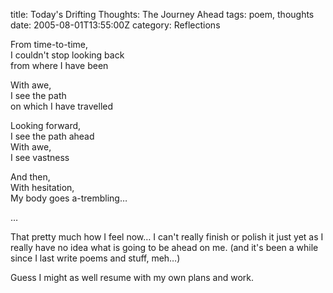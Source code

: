 title: Today's Drifting Thoughts: The Journey Ahead
tags: poem, thoughts
date: 2005-08-01T13:55:00Z
category: Reflections

From time-to-time,  
I couldn't stop looking back  
from where I have been

With awe,  
I see the path  
on which I have travelled

Looking forward,  
I see the path ahead  
With awe,  
I see vastness

And then,  
With hesitation,  
My body goes a-trembling…

…

That pretty much how I feel now… I can't really finish or polish it just yet as I really have no idea what is going to be ahead on me. (and it's been a while since I last write poems and stuff, meh…)

Guess I might as well resume with my own plans and work.
